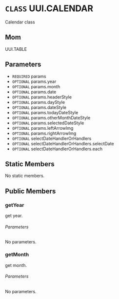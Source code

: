 # `CLASS` UUI.CALENDAR
Calendar class

## Mom
UUI.TABLE

## Parameters
* `REQUIRED` params 
* `OPTIONAL` params.year 
* `OPTIONAL` params.month 
* `OPTIONAL` params.date 
* `OPTIONAL` params.headerStyle 
* `OPTIONAL` params.dayStyle 
* `OPTIONAL` params.dateStyle 
* `OPTIONAL` params.todayDateStyle 
* `OPTIONAL` params.otherMonthDateStyle 
* `OPTIONAL` params.selectedDateStyle 
* `OPTIONAL` params.leftArrowImg 
* `OPTIONAL` params.rightArrowImg 
* `OPTIONAL` selectDateHandlerOrHandlers 
* `OPTIONAL` selectDateHandlerOrHandlers.selectDate 
* `OPTIONAL` selectDateHandlerOrHandlers.each 

## Static Members
No static members.

## Public Members

### getYear
get year.
###### Parameters
No parameters.

### getMonth
get month.
###### Parameters
No parameters.
